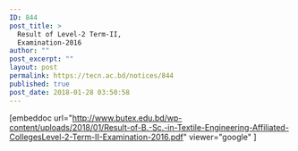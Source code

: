```yaml
---
ID: 844
post_title: >
  Result of Level-2 Term-II,
  Examination-2016
author: ""
post_excerpt: ""
layout: post
permalink: https://tecn.ac.bd/notices/844
published: true
post_date: 2018-01-28 03:50:58
---
```

[embeddoc url="http://www.butex.edu.bd/wp-content/uploads/2018/01/Result-of-B.-Sc.-in-Textile-Engineering-Affiliated-CollegesLevel-2-Term-II-Examination-2016.pdf" viewer="google" ]
